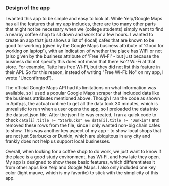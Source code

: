 ### Design of the app
I wanted this app to be simple and easy to look at. While Yelp/Google Maps has all the features that my app includes, there are too many other parts that might not be necessary when we (college students) simply want to find a nearby coffee shop to sit down and work for a few hours. I wanted to create an app that just shows a list of (local) cafes that are known to be good for working (given by the Google Maps business attribute of 'Good for working on laptop'), with an indication of whether the place has WiFi or not (also given by the business attribute of 'Free Wi-Fi' - but just because the business did not specify this does not mean that there *isn't* Wi-Fi at that store. For example, Tatte has free Wi-Fi, but they did not list this feature in their API. So for this reason, instead of writing "Free Wi-Fi: No" on my app, I wrote "Unconfirmed").

The official Google Maps API had its limitations on what information was available, so I used a popular Google Maps scraper that included data like the business attributes mentioned above. Though I ran the code as shown in Apify.js, the actual runtime to get all the data took 30 minutes, which is unrealistic to run when a user opens the app, so I preloaded the data into the dataset.json file. After the json file was created, I ran a quick code to check `data[i].title != "Starbucks" && data[i].title != "Dunkin")` and removed these rows from the file, since I only wanted non-big chain cafes to show. This was another key aspect of my app - to show local shops that are not just Starbucks or Dunkin, which are ubiquitous in any city and frankly does not help us support local businesses.

Overall, when looking for a coffee shop to do work, we just want to know if the place is a good study environment, has Wi-Fi, and how late they open. My app is designed to show these basic features, which differentiates it from other apps like Yelp and Google Maps. I also only included one key color (light mauve, which is my favorite) to stick with the simplicity of this app.